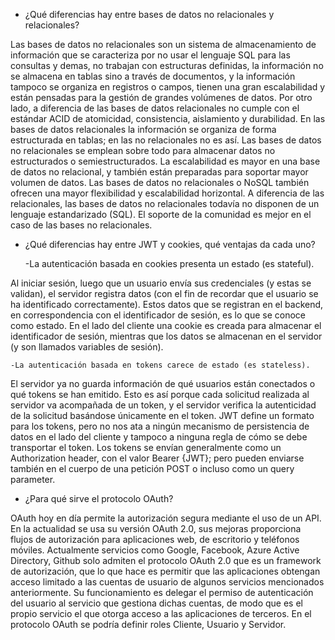 - ¿Qué diferencias hay entre bases de datos no relacionales y relacionales?

Las bases de datos no relacionales son un sistema de almacenamiento de información que se caracteriza por no usar el lenguaje SQL para las consultas y demas, no trabajan con estructuras definidas, la información no se almacena en tablas sino a través de documentos, y la información tampoco se organiza en registros o campos, tienen una gran escalabilidad y están pensadas para la gestión de grandes volúmenes de datos. Por otro lado, a diferencia de las bases de datos relacionales no cumple con el estándar ACID de atomicidad, consistencia, aislamiento y durabilidad.
En las bases de datos relacionales la información se organiza de forma estructurada en tablas; en las no relacionales no es así.
Las bases de datos no relacionales se emplean sobre todo para almacenar datos no estructurados o semiestructurados.
La escalabilidad es mayor en una base de datos no relacional, y también están preparadas para soportar mayor volumen de datos.
Las bases de datos no relacionales o NoSQL también ofrecen una mayor flexibilidad y escalabilidad horizontal.
A diferencia de las relacionales, las bases de datos no relacionales todavía no disponen de un lenguaje estandarizado (SQL).
El soporte de la comunidad es mejor en el caso de las bases no relacionales.

- ¿Qué diferencias hay entre JWT y cookies, qué ventajas da cada uno?

    -La autenticación basada en cookies presenta un estado (es stateful).

Al iniciar sesión, luego que un usuario envía sus credenciales (y estas se validan), el servidor registra datos (con el fin de recordar que el usuario se ha identificado correctamente). Estos datos que se registran en el backend, en correspondencia con el identificador de sesión, es lo que se conoce como estado.
En el lado del cliente una cookie es creada para almacenar el identificador de sesión, mientras que los datos se almacenan en el servidor (y son llamados variables de sesión).

    -La autenticación basada en tokens carece de estado (es stateless).

El servidor ya no guarda información de qué usuarios están conectados o qué tokens se han emitido. Esto es así porque cada solicitud realizada al servidor va acompañada de un token, y el servidor verifica la autenticidad de la solicitud basándose únicamente en el token. JWT define un formato para los tokens, pero no nos ata a ningún mecanismo de persistencia de datos en el lado del cliente y tampoco a ninguna regla de cómo se debe transportar el token. Los tokens se envían generalmente como un Authorization header, con el valor Bearer {JWT}; pero pueden enviarse también en el cuerpo de una petición POST o incluso como un query parameter.


- ¿Para qué sirve el protocolo OAuth?

OAuth hoy en día permite la autorización segura mediante el uso de un API. En la actualidad se usa su versión OAuth 2.0, sus mejoras proporciona flujos de autorización para aplicaciones web, de escritorio y teléfonos móviles. Actualmente servicios como Google, Facebook, Azure Active Directory, Github solo admiten el protocolo OAuth 2.0 que es un framework de autorización, que lo que hace es permitir que las aplicaciones obtengan acceso limitado a las cuentas de usuario de algunos servicios mencionados anteriormente. Su funcionamiento es delegar el permiso de autenticación del usuario al servicio que gestiona dichas cuentas, de modo que es el propio servicio el que otorga acceso a las aplicaciones de terceros. En el protocolo OAuth se podría definir roles Cliente, Usuario y Servidor.